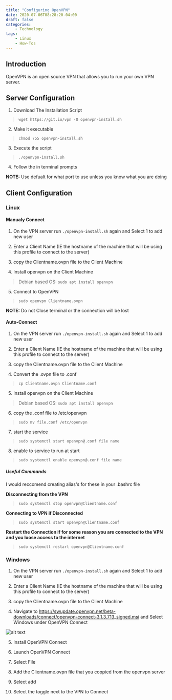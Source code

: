 ```yaml
---
title: "Configuring OpenVPN"
date: 2020-07-06T08:28:20-04:00
draft: false
categories:
    - Technology
tags:
    - Linux
    - How-Tos
---
```

## Introduction
OpenVPN is an open source VPN that allows you to run your own VPN server.

## Server Configuration
1. Download The Installation Script
> `wget https://git.io/vpn -O openvpn-install.sh`

2. Make it executable 
> `chmod 755 openvpn-install.sh`

3. Execute the script
> `./openvpn-install.sh`

4. Follow the in terminal prompts

__NOTE:__ Use defualt for what port to use unless you know what you are doing

## Client Configuration

### Linux

#### Manualy Connect
1. On the VPN server run `./openvpn-install.sh` again and Select 1 to add new user

2. Enter a Client Name (IE the hostname of the machine that will be using this profile to connect to the server)

3. copy the Clientname.ovpn file to the Client Machine

4. Install openvpn on the Client Machine
> Debian based OS: `sudo apt install openvpn`

5. Connect to OpenVPN
> `sudo openvpn Clientname.ovpn`

__NOTE:__ Do not Close terminal or the connection will be lost


#### Auto-Connect
1. On the VPN server run `./openvpn-install.sh` again and Select 1 to add new user

2. Enter a Client Name (IE the hostname of the machine that will be using this profile to connect to the server)

3. copy the Clientname.ovpn file to the Client Machine

4. Convert the .ovpn file to .conf
> `cp Clientname.ovpn Clientname.conf`

5. Install openvpn on the Client Machine
> Debian based OS: `sudo apt install openvpn`

6. copy the .conf file to /etc/openvpn
> `sudo mv file.conf /etc/openvpn`

7. start the service
> `sudo systemctl start openvpn@.conf file name`

8. enable to service to run at start
> `sudo systemctl enable openvpn@.conf file name`

##### Useful Commands
I would reccomend creating alias's for these in your .bashrc file

__Disconnecting from the VPN__

> `sudo systemctl stop openvpn@Clientname.conf`

__Connecting to VPN if Disconnected__

> `sudo systemctl start openvpn@Clientname.conf`

__Restart the Connection if for some reason you are connected to the VPN and you loose access to the internet__

> `sudo systemctl restart openvpn@Clientname.conf`

### Windows
1. On the VPN server run `./openvpn-install.sh` again and Select 1 to add new user

2. Enter a Client Name (IE the hostname of the machine that will be using this profile to connect to the server)

3. copy the Clientname.ovpn file to the Client Machine

4. Navigate to https://swupdate.openvpn.net/beta-downloads/connect/openvpn-connect-3.1.3.713_signed.msi and Select Windows under OpenVPN Connect

[Windows]:/post/2020/images/configuringOpenVPN/openvpnwebsite.png
![alt text][Windows]

5. Install OpenVPN Connect

6. Launch OpenVPN Connect

7. Select File

8. Add the Clientname.ovpn file that you coppied from the openvpn server

9. Select add

10. Select the toggle next to the VPN to Connect